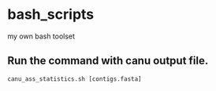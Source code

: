 # bash_scripts
my own bash toolset

## Run the command with canu output file.

```
canu_ass_statistics.sh [contigs.fasta]
```
